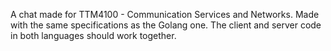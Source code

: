 A chat made for TTM4100 - Communication Services and Networks. Made with the same specifications as the Golang one. The client and server code in both languages should work together.
